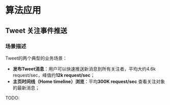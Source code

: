 # 算法应用

## Tweet 关注事件推送

### 场景描述

Tweet的两个典型的业务场景：

- **发布Tweet消息**：用户可以快速推送新消息到所有关注者，平均大约4.6k request/sec，峰值约**12k request/sec**；
- **主页时间线（Home timeline）浏览**：平均**300K request/sec** 查看关注对象的最新消息；



TODO: